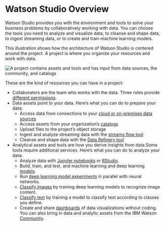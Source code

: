 # Watson Studio Overview

Watson Studio provides you with the environment and tools to solve your business problems by collaboratively working with data. You can choose the tools you need to analyze and visualize data, to cleanse and shape data, to ingest streaming data, or to create and train machine learning models.

This illustration shows how the architecture of Watson Studio is centered around the project. A project is where you organize your resources and work with data.

![A project contains assets and tools and has input from data sources, the community, and catalogs](https://dataplatform.cloud.ibm.com/docs/api/content/wsj/getting-started/images/watsonstudioarch.png)

These are the kind of resources you can have in a project:

* Collaborators are the team who works with the data. Three roles provide [different permissions](https://dataplatform.cloud.ibm.com/docs/content/wsj/getting-started/collaborator-permissions.html).
* Data assets point to your data. Here’s what you can do to prepare your data:
  * Access data from connections to your [cloud or on-premises data sources](https://dataplatform.cloud.ibm.com/docs/content/wsj/manage-data/conn_types.html)
  * Access assets from your organization’s [catalogs](https://dataplatform.cloud.ibm.com/docs/content/wsj/getting-started/overview-ws.html?audience=wdp&context=wdp#catalogs)
  * Upload files to the project’s object storage
  * Ingest and analyze streaming data with the [streams flow tool](https://dataplatform.cloud.ibm.com/docs/content/wsj/streaming-pipelines/overview-streaming-pipelines.html)
  * Cleanse and shape data with the [Data Refinery tool](https://dataplatform.cloud.ibm.com/docs/content/wsj/refinery/refining_data.html)
* Analytical assets and tools are how you derive insights from data.Some tools require additional services. Here’s what you can do to analyze your data:
  * Analyze data with [Jupyter notebooks](https://dataplatform.cloud.ibm.com/docs/content/wsj/analyze-data/notebooks-parent.html) or [RStudio](https://dataplatform.cloud.ibm.com/docs/content/wsj/analyze-data/rstudio-overview.html).
  * Build, train, and test, and machine learning and deep learning [models](https://dataplatform.cloud.ibm.com/docs/content/wsj/analyze-data/ml-overview.html).
  * Run [deep learning model experiments](https://dataplatform.cloud.ibm.com/docs/content/wsj/analyze-data/ml_dlaas.html) in parallel with neural networks.
  * [Classify images](https://dataplatform.cloud.ibm.com/docs/content/wsj/analyze-data/visual-recognition-overview.html) by training deep learning models to recognize image content.
  * [Classify text](https://dataplatform.cloud.ibm.com/docs/content/wsj/analyze-data/nlc-overview.html) by training a model to classify text according to classes you define.
  * Create and share [dashboards](https://dataplatform.cloud.ibm.com/docs/content/wsj/analyze-data/analytics-dashboard.html) of data visualizations without coding. You can also bring in data and analytic assets from the IBM Watson [Community](https://dataplatform.cloud.ibm.com/docs/content/wsj/getting-started/overview-ws.html?audience=wdp&context=wdp#community).

